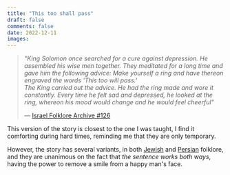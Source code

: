 ```yaml
---
title: "This too shall pass"
draft: false
comments: false
date: 2022-12-11
images:
---
```


> *"King Solomon once searched for a cure against depression.
> He assembled his wise men together.
> They meditated for a long time and gave him the following advice:
> Make yourself a ring and have thereon engraved the words 'This too will pass.'  
> The King carried out the advice.
> He had the ring made and wore it constantly.
> Every time he felt sad and depressed, he looked at the ring, whereon his mood would change and he would feel cheerful"*
>
> — [Israel Folklore Archive #126](https://medium.com/learning-for-life/this-too-shall-pass-tracing-an-ancient-jewish-folktale-6f5a1aaa0a0e)

This version of the story is closest to the one I was taught, I find it comforting during hard times, reminding me that they are only temporary.

However, the story has several variants, in both [Jewish](https://ohr.edu/ask_db/ask_main.php/335/Q1/) and [Persian](https://sufi-teachings.tumblr.com/post/97070241755/the-story-behind-this-too-shall-pass-persian) folklore, and they are unanimous on the fact that *the sentence works both ways*, having the power to remove a smile from a happy man's face.
